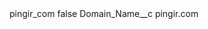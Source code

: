 <?xml version="1.0" encoding="UTF-8"?>
<CustomMetadata xmlns="http://soap.sforce.com/2006/04/metadata" xmlns:xsi="http://www.w3.org/2001/XMLSchema-instance" xmlns:xsd="http://www.w3.org/2001/XMLSchema">
    <label>pingir_com</label>
    <protected>false</protected>
    <values>
        <field>Domain_Name__c</field>
        <value xsi:type="xsd:string">pingir.com</value>
    </values>
</CustomMetadata>
